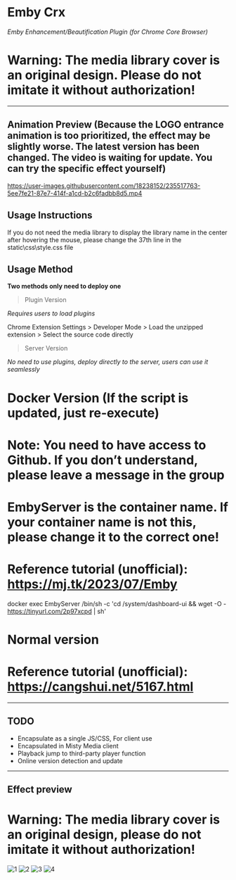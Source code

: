 # Emby Crx

_Emby Enhancement/Beautification Plugin (for Chrome Core Browser)_

# Warning: The media library cover is an original design. Please do not imitate it without authorization!

---

## Animation Preview (Because the LOGO entrance animation is too prioritized, the effect may be slightly worse. The latest version has been changed. The video is waiting for update. You can try the specific effect yourself)

https://user-images.githubusercontent.com/18238152/235517763-5ee7fe21-87e7-414f-a1cd-b2c6fadbb8d5.mp4

## Usage Instructions

If you do not need the media library to display the library name in the center after hovering the mouse, please change the 37th line in the static\css\style.css file

## Usage Method

**Two methods only need to deploy one**

> Plugin Version

_Requires users to load plugins_

Chrome Extension Settings > Developer Mode > Load the unzipped extension > Select the source code directly

> Server Version

_No need to use plugins, deploy directly to the server, users can use it seamlessly_

# Docker Version (If the script is updated, just re-execute)

# Note: You need to have access to Github. If you don’t understand, please leave a message in the group

# EmbyServer is the container name. If your container name is not this, please change it to the correct one!

# Reference tutorial (unofficial): https://mj.tk/2023/07/Emby
docker exec EmbyServer /bin/sh -c 'cd /system/dashboard-ui && wget -O - https://tinyurl.com/2p97xcpd | sh'

# Normal version

# Reference tutorial (unofficial): https://cangshui.net/5167.html

---

## TODO

- Encapsulate as a single JS/CSS, For client use
- Encapsulated in Misty Media client
- Playback jump to third-party player function
- Online version detection and update

---

## Effect preview

# Warning: The media library cover is an original design, please do not imitate it without authorization!

![1](https://user-images.githubusercontent.com/18238152/235510774-666d9006-cbad-4b97-9a73-ad5334cb7eee.png) ![2](https://user-images.githubusercontent.com/18238152/235510867-4b71a870-6be6-46a5-b988-527d667b020d.png) ![3](https://user-images.githubusercontent.com/18238152/235510872-ef88ae87-6693-4c11-b7ad-0f05e1a5c583.png) ![4](https://user-images.githubusercontent.com/18238152/235510874-f2fe4715-eb68-4f7a-ac49-50dc5f4ef5aa.png)

